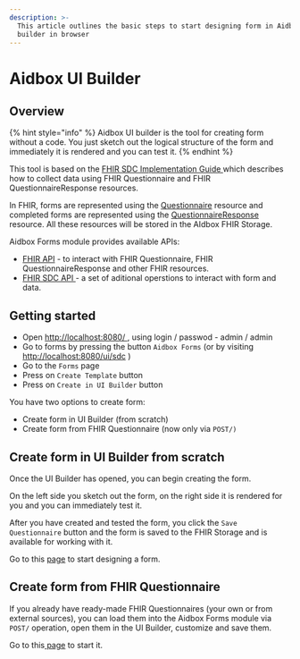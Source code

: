 ```yaml
---
description: >-
  This article outlines the basic steps to start designing form in Aidbox UI
  builder in browser
---
```


# Aidbox UI Builder

## Overview

{% hint style="info" %}
Aidbox UI builder is the tool for creating form without a code. You just sketch out the logical structure of the form and immediately it is rendered and you can test it.
{% endhint %}

This tool is based on the [FHIR SDC Implementation Guide ](https://build.fhir.org/ig/HL7/sdc/index.html)which describes how to collect data using FHIR Questionnaire and FHIR QuestionnaireResponse resources.

In FHIR, forms are represented using the [Questionnaire](http://hl7.org/fhir/R4/questionnaire.html) resource and completed forms are represented using the [QuestionnaireResponse](http://hl7.org/fhir/R4/questionnaireresponse.html) resource. All these resources will be stored in the AIdbox FHIR Storage.

Aidbox Forms module provides available APIs:

* [FHIR API](../../../api-1/fhir-api/) - to interact with FHIR Questionnaire, FHIR QuestionnaireResponse and other FHIR resources.
* [FHIR SDC API ](../../../reference/aidbox-forms/fhir-sdc-api.md)- a set of aditional operstions to interact with form and data.

## Getting started

* Open [http://localhost:8080/ ](http://localhost:8080/), using login / passwod - admin / admin
* Go to forms by pressing the button `Aidbox Forms` (or by visiting [http://localhost:8080/ui/sdc](http://localhost:8080/ui/sdc) )
* Go to the `Forms` page
* Press on `Create Template` button
* Press on `Create in UI Builder` button

You have two options to create form:

* Create form in UI Builder (from scratch)
* Create form from FHIR Questionnaire (now only via `POST/)`

## Create form in UI Builder from scratch

Once the UI Builder has opened, you can begin creating the form.

On the left side you sketch out the form, on the right side it is rendered for you and you can immediately test it.

After you have created and tested the form, you click the `Save Questionnaire` button and the form is saved to the FHIR Storage and is available for working with it.

Go to this [page](form-creation/) to start designing a form.

## Create form from FHIR Questionnaire

If you already have ready-made FHIR Questionnaires (your own or from external sources), you can load them into the Aidbox Forms module via `POST/` operation, open them in the UI Builder, customize and save them.

Go to this[ page](import-fhir-questionnaire.md) to start it.
